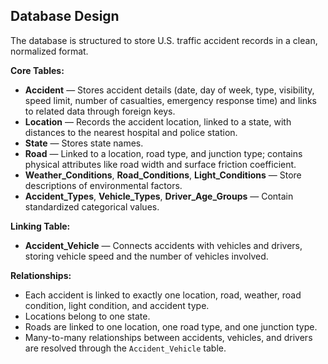 ## **Database Design**

The database is structured to store U.S. traffic accident records in a clean, normalized format.

**Core Tables:**

* **Accident** — Stores accident details (date, day of week, type, visibility, speed limit, number of casualties, emergency response time) and links to related data through foreign keys.
* **Location** — Records the accident location, linked to a state, with distances to the nearest hospital and police station.
* **State** — Stores state names.
* **Road** — Linked to a location, road type, and junction type; contains physical attributes like road width and surface friction coefficient.
* **Weather\_Conditions**, **Road\_Conditions**, **Light\_Conditions** — Store descriptions of environmental factors.
* **Accident\_Types**, **Vehicle\_Types**, **Driver\_Age\_Groups** — Contain standardized categorical values.

**Linking Table:**

* **Accident\_Vehicle** — Connects accidents with vehicles and drivers, storing vehicle speed and the number of vehicles involved.

**Relationships:**

* Each accident is linked to exactly one location, road, weather, road condition, light condition, and accident type.
* Locations belong to one state.
* Roads are linked to one location, one road type, and one junction type.
* Many-to-many relationships between accidents, vehicles, and drivers are resolved through the `Accident_Vehicle` table.